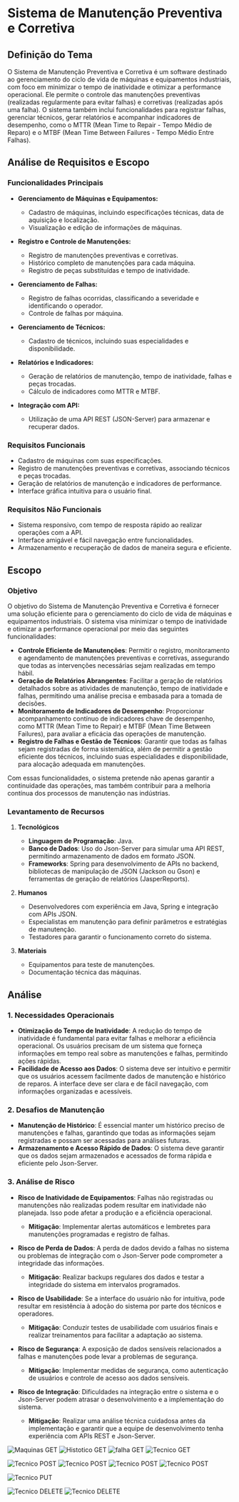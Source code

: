 # Sistema de Manutenção Preventiva e Corretiva

## Definição do Tema
O Sistema de Manutenção Preventiva e Corretiva é um software destinado ao gerenciamento do ciclo de vida de máquinas e equipamentos industriais, com foco em minimizar o tempo de inatividade e otimizar a performance operacional. Ele permite o controle das manutenções preventivas (realizadas regularmente para evitar falhas) e corretivas (realizadas após uma falha). O sistema também inclui funcionalidades para registrar falhas, gerenciar técnicos, gerar relatórios e acompanhar indicadores de desempenho, como o MTTR (Mean Time to Repair - Tempo Médio de Reparo) e o MTBF (Mean Time Between Failures - Tempo Médio Entre Falhas).

## Análise de Requisitos e Escopo

### Funcionalidades Principais
- **Gerenciamento de Máquinas e Equipamentos:**
  - Cadastro de máquinas, incluindo especificações técnicas, data de aquisição e localização.
  - Visualização e edição de informações de máquinas.

- **Registro e Controle de Manutenções:**
  - Registro de manutenções preventivas e corretivas.
  - Histórico completo de manutenções para cada máquina.
  - Registro de peças substituídas e tempo de inatividade.

- **Gerenciamento de Falhas:**
  - Registro de falhas ocorridas, classificando a severidade e identificando o operador.
  - Controle de falhas por máquina.

- **Gerenciamento de Técnicos:**
  - Cadastro de técnicos, incluindo suas especialidades e disponibilidade.

- **Relatórios e Indicadores:**
  - Geração de relatórios de manutenção, tempo de inatividade, falhas e peças trocadas.
  - Cálculo de indicadores como MTTR e MTBF.

- **Integração com API:**
  - Utilização de uma API REST (JSON-Server) para armazenar e recuperar dados.

### Requisitos Funcionais
- Cadastro de máquinas com suas especificações.
- Registro de manutenções preventivas e corretivas, associando técnicos e peças trocadas.
- Geração de relatórios de manutenção e indicadores de performance.
- Interface gráfica intuitiva para o usuário final.

### Requisitos Não Funcionais
- Sistema responsivo, com tempo de resposta rápido ao realizar operações com a API.
- Interface amigável e fácil navegação entre funcionalidades.
- Armazenamento e recuperação de dados de maneira segura e eficiente.

## Escopo

### Objetivo
O objetivo do Sistema de Manutenção Preventiva e Corretiva é fornecer uma solução eficiente para o gerenciamento do ciclo de vida de máquinas e equipamentos industriais. O sistema visa minimizar o tempo de inatividade e otimizar a performance operacional por meio das seguintes funcionalidades:

- **Controle Eficiente de Manutenções**: Permitir o registro, monitoramento e agendamento de manutenções preventivas e corretivas, assegurando que todas as intervenções necessárias sejam realizadas em tempo hábil.
- **Geração de Relatórios Abrangentes**: Facilitar a geração de relatórios detalhados sobre as atividades de manutenção, tempo de inatividade e falhas, permitindo uma análise precisa e embasada para a tomada de decisões.
- **Monitoramento de Indicadores de Desempenho**: Proporcionar acompanhamento contínuo de indicadores chave de desempenho, como MTTR (Mean Time to Repair) e MTBF (Mean Time Between Failures), para avaliar a eficácia das operações de manutenção.
- **Registro de Falhas e Gestão de Técnicos**: Garantir que todas as falhas sejam registradas de forma sistemática, além de permitir a gestão eficiente dos técnicos, incluindo suas especialidades e disponibilidade, para alocação adequada em manutenções.

Com essas funcionalidades, o sistema pretende não apenas garantir a continuidade das operações, mas também contribuir para a melhoria contínua dos processos de manutenção nas indústrias.


### Levantamento de Recursos

1. **Tecnológicos**
   - **Linguagem de Programação**: Java.
   - **Banco de Dados**: Uso do Json-Server para simular uma API REST, permitindo armazenamento de dados em formato JSON.
   - **Frameworks**: Spring para desenvolvimento de APIs no backend, bibliotecas de manipulação de JSON (Jackson ou Gson) e ferramentas de geração de relatórios (JasperReports).

2. **Humanos**
   - Desenvolvedores com experiência em Java, Spring e integração com APIs JSON.
   - Especialistas em manutenção para definir parâmetros e estratégias de manutenção.
   - Testadores para garantir o funcionamento correto do sistema.

3. **Materiais**
   - Equipamentos para teste de manutenções.
   - Documentação técnica das máquinas.

## Análise

### 1. Necessidades Operacionais
- **Otimização do Tempo de Inatividade**: A redução do tempo de inatividade é fundamental para evitar falhas e melhorar a eficiência operacional. Os usuários precisam de um sistema que forneça informações em tempo real sobre as manutenções e falhas, permitindo ações rápidas.
- **Facilidade de Acesso aos Dados**: O sistema deve ser intuitivo e permitir que os usuários acessem facilmente dados de manutenção e histórico de reparos. A interface deve ser clara e de fácil navegação, com informações organizadas e acessíveis.

### 2. Desafios de Manutenção
- **Manutenção de Histórico**: É essencial manter um histórico preciso de manutenções e falhas, garantindo que todas as informações sejam registradas e possam ser acessadas para análises futuras.
- **Armazenamento e Acesso Rápido de Dados**: O sistema deve garantir que os dados sejam armazenados e acessados de forma rápida e eficiente pelo Json-Server.

### 3. Análise de Risco
- **Risco de Inatividade de Equipamentos**: Falhas não registradas ou manutenções não realizadas podem resultar em inatividade não planejada. Isso pode afetar a produção e a eficiência operacional.
  - **Mitigação**: Implementar alertas automáticos e lembretes para manutenções programadas e registro de falhas.

- **Risco de Perda de Dados**: A perda de dados devido a falhas no sistema ou problemas de integração com o Json-Server pode comprometer a integridade das informações.
  - **Mitigação**: Realizar backups regulares dos dados e testar a integridade do sistema em intervalos programados.

- **Risco de Usabilidade**: Se a interface do usuário não for intuitiva, pode resultar em resistência à adoção do sistema por parte dos técnicos e operadores.
  - **Mitigação**: Conduzir testes de usabilidade com usuários finais e realizar treinamentos para facilitar a adaptação ao sistema.

- **Risco de Segurança**: A exposição de dados sensíveis relacionados a falhas e manutenções pode levar a problemas de segurança.
  - **Mitigação**: Implementar medidas de segurança, como autenticação de usuários e controle de acesso aos dados sensíveis.

- **Risco de Integração**: Dificuldades na integração entre o sistema e o Json-Server podem atrasar o desenvolvimento e a implementação do sistema.
  - **Mitigação**: Realizar uma análise técnica cuidadosa antes da implementação e garantir que a equipe de desenvolvimento tenha experiência com APIs REST e Json-Server.

![Maquinas GET](imgTest/getMaquinas.PNG)
![Histotico GET](imgTest/getHistorico.PNG)
![falha GET](imgTest/getFalha.PNG)
![Tecnico GET](imgTest/getTecnico.PNG)

![Tecnico POST](imgTest/postMaquinas.PNG)
![Tecnico POST](imgTest/postHistorico.PNG)
![Tecnico POST](imgTest/postFalha.PNG)
![Tecnico POST](imgTest/postTecnico.PNG)

![Tecnico PUT](imgTest/putMaquinas.PNG)

![Tecnico DELETE](imgTest/deleteMaquinas.PNG)
![Tecnico DELETE](imgTest/deleteTecnicos.PNG)
